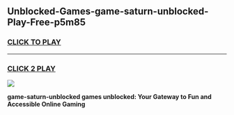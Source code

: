 
## Unblocked-Games-game-saturn-unblocked-Play-Free-p5m85
<h3>
<a href="https://premium76.site?title=game-saturn-unblocked&ref=10A">CLICK TO PLAY</a></h3>
<hr>

<h3>
<a href="https://premium76.site?title=game-saturn-unblocked&ref=10A">CLICK 2 PLAY</a>
  
</h3>

<a href="https://premium76.site?title=game-saturn-unblocked&ref=10A"><img src="https://clearcache.store/games.png"></a>


**game-saturn-unblocked games unblocked: Your Gateway to Fun and Accessible Online Gaming**
